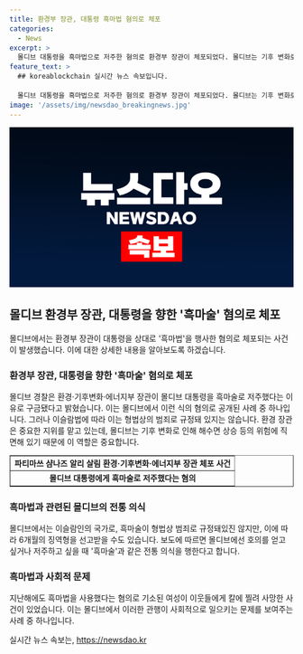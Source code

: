 ```yaml
---
title: 환경부 장관, 대통령 흑마법 혐의로 체포
categories:
  - News
excerpt: >
  몰디브 대통령을 흑마법으로 저주한 혐의로 환경부 장관이 체포되었다. 몰디브는 기후 변화로 침몰 위기에 처해있으며, 흑마술은 전통적인 의식으로 여겨지고 있다. 이슬람법에 따라 흑마법은 형법상 범죄는 아니지만 6개월 징역형을 선고받을 수 있음을 강조하고 있다. 과거에도 흑마술과 관련된 사건이 발생했으며, 이번 체포는 이 같은 문화적인 신념과 범죄 사이의 교차점을 더욱 부각시키고 있다. (150자)
feature_text: >
  ## koreablockchain 실시간 뉴스 속보입니다.

  몰디브 대통령을 흑마법으로 저주한 혐의로 환경부 장관이 체포되었다. 몰디브는 기후 변화로 침몰 위기에 처해있으며, 흑마술은 전통적인 의식으로 여겨지고 있다. 이슬람법에 따라 흑마법은 형법상 범죄는 아니지만 6개월 징역형을 선고받을 수 있음을 강조하고 있다. 과거에도 흑마술과 관련된 사건이 발생했으며, 이번 체포는 이 같은 문화적인 신념과 범죄 사이의 교차점을 더욱 부각시키고 있다. (150자)
image: '/assets/img/newsdao_breakingnews.jpg'
---
```


<p><img src="/assets/img/newsdao_breakingnews.jpg" alt="koreablockchain 속보" /></p>

<h2 data-ke-size="size26">몰디브 환경부 장관, 대통령을 향한 '흑마술' 혐의로 체포</h2>

<p data-ke-size="size16">몰디브에서는 환경부 장관이 대통령을 상대로 '흑마법'을 행사한 혐의로 체포되는 사건이 발생했습니다. 이에 대한 상세한 내용을 알아보도록 하겠습니다.</p>

<h3>환경부 장관, 대통령을 향한 '흑마술' 혐의로 체포</h3>

<p data-ke-size="size16">몰디브 경찰은 환경·기후변화·에너지부 장관이 몰디브 대통령을 흑마술로 저주했다는 이유로 구금됐다고 밝혔습니다. 이는 몰디브에서 이런 식의 혐의로 공개된 사례 중 하나입니다. 그러나 이슬람법에 따라 이는 형법상의 범죄로 규정돼 있지는 않습니다. 환경 장관은 중요한 지위를 맡고 있는데, 몰디브는 기후 변화로 인해 해수면 상승 등의 위험에 직면해 있기 때문에 이 역할은 중요합니다.</p>

<table style="width: 100%;" border="1">
<tbody>
<tr>
<td style="text-align: center; height: 17px;"><b>파티마쓰 샴나즈 알리 살림 환경·기후변화·에너지부 장관 체포 사건</b></td>
</tr>
<tr>
<td style="text-align: center; height: 17px;"><b>몰디브 대통령에게 흑마술로 저주했다는 혐의</b></td>
</tr>
</tbody>
</table>

<h3>흑마법과 관련된 몰디브의 전통 의식</h3>

<p data-ke-size="size16">몰디브에서는 이슬람인의 국가로, 흑마술이 형법상 범죄로 규정돼있진 않지만, 이에 따라 6개월의 징역형을 선고받을 수도 있습니다. 보도에 따르면 몰디브에선 호의를 얻고 싶거나 저주하고 싶을 때 '흑마술'과 같은 전통 의식을 행한다고 합니다.</p>

<h3>흑마법과 사회적 문제</h3>

<p data-ke-size="size16">지난해에도 흑마법을 사용했다는 혐의로 기소된 여성이 이웃들에게 칼에 찔려 사망한 사건이 있었습니다. 이는 몰디브에서 이러한 관행이 사회적으로 일으키는 문제를 보여주는 사례 중 하나입니다.</p>
실시간 뉴스 속보는, <a href="https://newsdao.kr" rel="dofollow">https://newsdao.kr</a>


